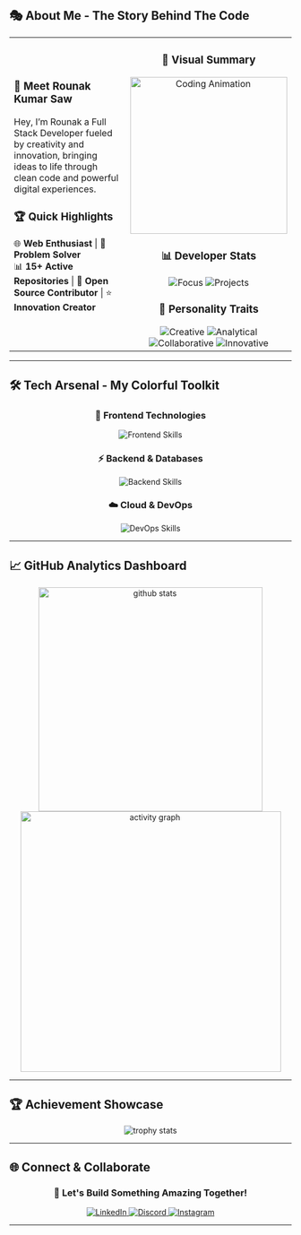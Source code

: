 ## 🎭 About Me - The Story Behind The Code

<table>
<tr>
<td width="55%">

### 🌟 Meet Rounak Kumar Saw

Hey, I’m Rounak a Full Stack Developer fueled by creativity and innovation, bringing ideas to life through clean code and powerful digital experiences.

### 🏆 Quick Highlights

🌐 **Web Enthusiast** | 🔧 **Problem Solver**  
📊 **15+ Active Repositories** | 🌟 **Open Source Contributor** | ⭐ **Innovation Creator**

</td>
<td width="45%">

<div align="center">

### 🎨 Visual Summary

<img src="https://media1.giphy.com/media/v1.Y2lkPTc5MGI3NjExZ2gzdDhkczJqcW55OHpubmhldzc4dG0zN3BvaG5rZTNqdnVsZXJtciZlcD12MV9pbnRlcm5hbF9naWZfYnlfaWQmY3Q9Zw/f3iwJFOVOwuy7K6FFw/giphy.gif" width="280" alt="Coding Animation"/>

### 📊 Developer Stats

<img src="https://img.shields.io/badge/🎯%20Focus-Full%20Stack-brightgreen?style=for-the-badge&labelColor=000000" alt="Focus"/>
<img src="https://img.shields.io/badge/🚀%20Projects-7+-blue?style=for-the-badge&labelColor=000000" alt="Projects"/> 

### 🎨 Personality Traits

<img src="https://img.shields.io/badge/Creative-💡-yellow?style=flat-square&labelColor=transparent" alt="Creative"/>
<img src="https://img.shields.io/badge/Analytical-🧠-blue?style=flat-square&labelColor=transparent" alt="Analytical"/>
<img src="https://img.shields.io/badge/Collaborative-🤝-green?style=flat-square&labelColor=transparent" alt="Collaborative"/>
<img src="https://img.shields.io/badge/Innovative-🚀-red?style=flat-square&labelColor=transparent" alt="Innovative"/>

</div>

</td>
</tr>
</table>

---


## 🛠️ Tech Arsenal - My Colorful Toolkit

<div align="center">

### 🎨 Frontend Technologies
<img src="https://skillicons.dev/icons?i=html,css,js,react,tailwind,figma&theme=dark" alt="Frontend Skills"/>

### ⚡ Backend & Databases  
<img src="https://skillicons.dev/icons?i=nodejs,express,python,mongodb,mysql&theme=dark" alt="Backend Skills"/>

### ☁️ Cloud & DevOps
<img src="https://skillicons.dev/icons?i=vercel,netlify,git,github,linux,vscode&theme=dark" alt="DevOps Skills"/>

</div>

---

## 📈 GitHub Analytics Dashboard

<div align="center">

<!-- <img width="400" src="https://github-readme-stats.vercel.app/api?username=Rkx-01&show_icons=true&count_private=true&theme=calm_pink&border_radius=10" alt="github stats" /> -->
<img width="400" src="https://nirzak-streak-stats.vercel.app/?user=Rkx-01&theme=calm_pink&hide_border=false" alt="github stats" />

<img width="465" src="https://github-readme-activity-graph.vercel.app/graph?username=Rkx-01&theme=redical&bg_color=20232a&hide_border=true&border_radius=15&area=true&custom_title=💻%20Contribution%20Activity%20Graph" alt="activity graph"/>

</div>

---

## 🏆 Achievement Showcase

<div align="center">

<img src="https://github-profile-trophy.vercel.app/?username=Rkx-01&theme=radical&no-frame=true&no-bg=true&margin-w=4&row=1&column=4" alt="trophy stats"/>

</div>

---

## 🌐 Connect & Collaborate

<div align="center">

### 💫 Let's Build Something Amazing Together!

<a href="https://www.linkedin.com/in/rounak-kumar-saw-9a7430350/">
<img src="https://img.shields.io/badge/LinkedIn-0077B5?style=for-the-badge&logo=linkedin&logoColor=white&labelColor=000000&color=0077B5" alt="LinkedIn"/>
</a>
<a href="https://discord.com/users/rkx_.01">
<img src="https://img.shields.io/badge/Discord-5865F2?style=for-the-badge&logo=discord&logoColor=white&labelColor=000000&color=5865F2" alt="Discord"/>
</a>
<a href="https://www.instagram.com/rkx_.01">
<img src="https://img.shields.io/badge/Instagram-E4405F?style=for-the-badge&logo=instagram&logoColor=white&labelColor=000000&color=E4405F" alt="Instagram"/>
</a>

</div>

---
